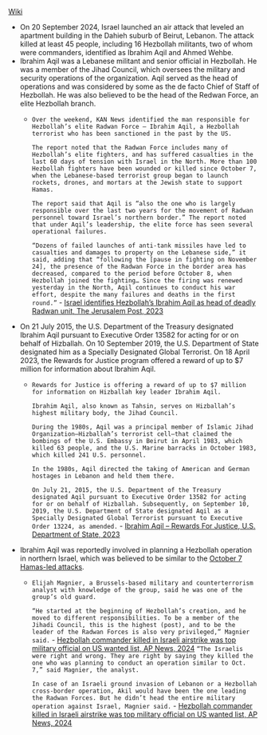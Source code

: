 [Wiki](https://en.wikipedia.org/wiki/20_September_2024_Beirut_attack)

- On 20 September 2024, Israel launched an air attack that leveled an apartment building in the Dahieh suburb of Beirut, Lebanon. The attack killed at least 45 people, including 16 Hezbollah militants, two of whom were commanders, identified as Ibrahim Aqil and Ahmed Wehbe.
- Ibrahim Aqil was a Lebanese militant and senior official in Hezbollah. He was a member of the Jihad Council, which oversees the military and security operations of the organization. Aqil served as the head of operations and was considered by some as the de facto Chief of Staff of Hezbollah. He was also believed to be the head of the Redwan Force, an elite Hezbollah branch.
	- `Over the weekend, KAN News identified the man responsible for Hezbollah’s elite Radwan Force – Ibrahim Aqil, a Hezbollah terrorist who has been sanctioned in the past by the US.`
	  
	  `The report noted that the Radwan Force includes many of Hezbollah’s elite fighters, and has suffered casualties in the last 60 days of tension with Israel in the North. More than 100 Hezbollah fighters have been wounded or killed since October 7, when the Lebanese-based terrorist group began to launch rockets, drones, and mortars at the Jewish state to support Hamas.`
	  
	  `The report said that Aqil is “also the one who is largely responsible over the last two years for the movement of Radwan personnel toward Israel’s northern border.” The report noted that under Aqil’s leadership, the elite force has seen several operational failures.`
	  
	  `“Dozens of failed launches of anti-tank missiles have led to casualties and damages to property on the Lebanese side,” it said, adding that “following the [pause in fighting on November 24], the presence of the Radwan Force in the border area has decreased, compared to the period before October 8, when Hezbollah joined the fighting… Since the firing was renewed yesterday in the North, Aqil continues to conduct his war effort, despite the many failures and deaths in the first round.”` - [Israel identifies Hezbollah’s Ibrahim Aqil as head of deadly Radwan unit, The Jerusalem Post, 2023](https://www.jpost.com/arab-israeli-conflict/article-776304)
- On 21 July 2015, the U.S. Department of the Treasury designated Ibrahim Aqil pursuant to Executive Order 13582 for acting for or on behalf of Hizballah. On 10 September 2019, the U.S. Department of State designated him as a Specially Designated Global Terrorist. On 18 April 2023, the Rewards for Justice program offered a reward of up to $7 million for information about Ibrahim Aqil.
	- `Rewards for Justice is offering a reward of up to $7 million for information on Hizballah key leader Ibrahim Aqil.`
	  
	  `Ibrahim Aqil, also known as Tahsin, serves on Hizballah’s highest military body, the Jihad Council.`
	  
	  `During the 1980s, Aqil was a principal member of Islamic Jihad Organization—Hizballah’s terrorist cell—that claimed the bombings of the U.S. Embassy in Beirut in April 1983, which killed 63 people, and the U.S. Marine barracks in October 1983, which killed 241 U.S. personnel.`
	  
	  `In the 1980s, Aqil directed the taking of American and German hostages in Lebanon and held them there.`
	  
	  `On July 21, 2015, the U.S. Department of the Treasury designated Aqil pursuant to Executive Order 13582 for acting for or on behalf of Hizballah. Subsequently, on September 10, 2019, the U.S. Department of State designated Aqil as a Specially Designated Global Terrorist pursuant to Executive Order 13224, as amended.` - [Ibrahim Aqil – Rewards For Justice, U.S. Department of State, 2023](https://rewardsforjustice.net/rewards/ibrahim-aqil/)
- Ibrahim Aqil was reportedly involved in planning a Hezbollah operation in northern Israel, which was believed to be similar to the [October 7 Hamas-led attacks](../../Israel-Palestine/1948-%20Israeli-Palestinian%20Period/2023-%20Israel-Hamas%20War,%20Operation%20Al-Aqsa%20Flood,%20Operation%20Iron%20Swords).
	- `Elijah Magnier, a Brussels-based military and counterterrorism analyst with knowledge of the group, said he was one of the group’s old guard.`
	  
	  `“He started at the beginning of Hezbollah’s creation, and he moved to different responsibilities. To be a member of the Jihadi Council, this is the highest (post), and to be the leader of the Radwan Forces is also very privileged,” Magnier said.` - [Hezbollah commander killed in Israeli airstrike was top military official on US wanted list, AP News, 2024](https://apnews.com/article/lebanon-hezbollah-israel-mideast-tensions-attack-8ec89de2b117b52e2c09b19155e35d13)
	  `“The Israelis were right and wrong. They are right by saying they killed the one who was planning to conduct an operation similar to Oct. 7,” said Magnier, the analyst.`
	  
	  `In case of an Israeli ground invasion of Lebanon or a Hezbollah cross-border operation, Akil would have been the one leading the Radwan Forces. But he didn’t head the entire military operation against Israel, Magnier said.` - [Hezbollah commander killed in Israeli airstrike was top military official on US wanted list, AP News, 2024](https://apnews.com/article/lebanon-hezbollah-israel-mideast-tensions-attack-8ec89de2b117b52e2c09b19155e35d13)